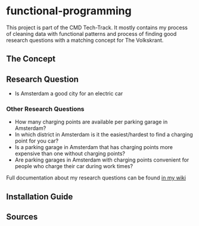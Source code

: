 # functional-programming
This project is part of the CMD Tech-Track. It mostly contains my process of cleaning data with functional patterns and process of finding good research questions with a matching concept for The Volkskrant.


## The Concept

## Research Question
- Is Amsterdam a good city for an electric car

### Other Research Questions
- How many charging points are available per parking garage in Amsterdam?
- In which district in Amsterdam is it the easiest/hardest to find a charging point for you car?
- Is a parking garage in Amsterdam that has charging points more expensive than one without charging points?
- Are parking garages in Amsterdam with charging points convenient for people who charge their car during work times?

Full documentation about my research questions can be found [in my wiki](https://github.com/ninoschelcher/functional-programming/wiki/Brainstorming-&-Research-Questions)

## Installation Guide

## Sources
